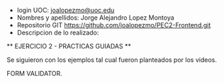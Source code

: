 - login UOC: joalopezmo@uoc.edu
- Nombres y apellidos: Jorge Alejandro Lopez Montoya
- Repositorio GIT https://github.com/joalopezmo/PEC2-Frontend.git
- Descripcion de lo realizado:

** EJERCICIO 2 - PRACTICAS GUIADAS **

Se siguieron con los ejemplos tal cual fueron planteados por los videos.

FORM VALIDATOR.
